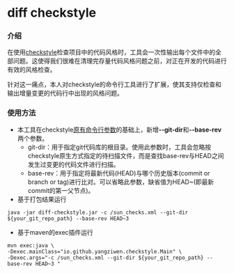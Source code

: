 # diff checkstyle
### 介绍
在使用[checkstyle](http://checkstyle.sourceforge.net/)检查项目中的代码风格时，工具会一次性输出每个文件中的全部问题。这使得我们很难在清理完存量代码风格问题之前，对正在开发的代码进行有效的风格检查。

针对这一痛点，本人对checkstyle的命令行工具进行了扩展，使其支持仅检查和输出增量变更的代码行中出现的风格问题。

### 使用方法
* 本工具在checkstyle[原有命令行参数](http://checkstyle.sourceforge.net/cmdline.html)的基础上，新增<b>--git-dir</b>和<b>--base-rev</b>两个参数。
    * git-dir：用于指定git代码库的根目录。使用此参数时，工具会忽略按checkstyle原生方式指定的待扫描文件，而是查找base-rev与HEAD之间发生过变更的代码文件进行扫描。
    * base-rev：用于指定将最新代码(HEAD)与哪个历史版本(commit or branch or tag)进行比对。可以省略此参数，缺省值为HEAD~(即最新commit的第一父节点)。
* 基于打包结果运行
```
java -jar diff-checkstyle.jar -c /sun_checks.xml --git-dir ${your_git_repo_path} --base-rev HEAD~3
```
* 基于maven的exec插件运行
```
mvn exec:java \
-Dexec.mainClass="io.github.yangziwen.checkstyle.Main" \
-Dexec.args="-c /sun_checks.xml --git-dir ${your_git_repo_path} --base-rev HEAD~3 "
```
